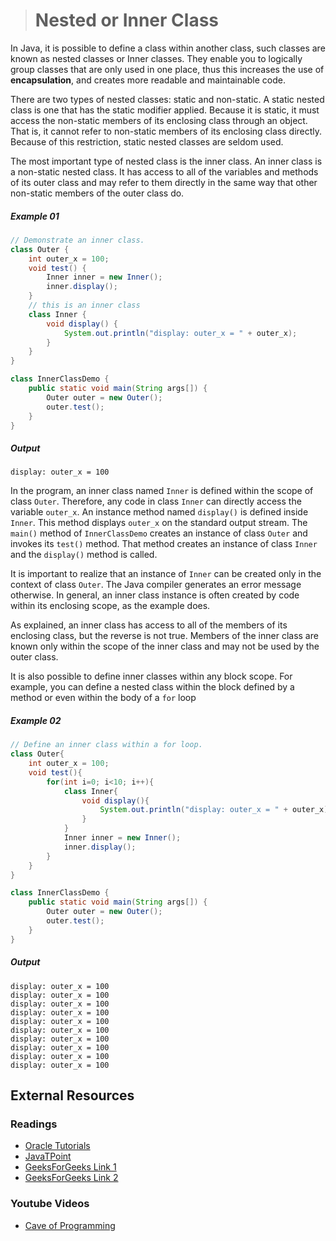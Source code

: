 ># Nested or Inner Class

In Java, it is possible to define a class within another class, such classes are known as nested classes or Inner classes. They enable you to logically group classes that are only used in one place, thus this increases the use of __encapsulation__, and creates more readable and maintainable code.

There are two types of nested classes: static and non-static. A static nested class is one that has the static modifier applied. Because it is static, it must access the non-static members of its enclosing class through an object. That is, it cannot refer to non-static members of its enclosing class directly. Because of this restriction, static nested classes are seldom used.

The most important type of nested class is the inner class. An inner class is a non-static nested class. It has access to all of the variables and methods of its outer class and may refer to them directly in the same way that other non-static members of the outer class do.

##### Example 01

```java
// Demonstrate an inner class.
class Outer {
    int outer_x = 100;
    void test() {
        Inner inner = new Inner();
        inner.display();
    }
    // this is an inner class
    class Inner {
        void display() {
            System.out.println("display: outer_x = " + outer_x);
        }
    }
}
```

```java
class InnerClassDemo {
    public static void main(String args[]) {
        Outer outer = new Outer();
        outer.test();
    }
}
```

##### Output

    display: outer_x = 100

In the program, an inner class named `Inner` is defined within the scope of class `Outer`. Therefore, any code in class `Inner` can directly access the variable `outer_x`. An instance method named `display()` is defined inside `Inner`. This method displays `outer_x` on the standard output stream. The `main()` method of `InnerClassDemo` creates an instance of class `Outer` and invokes its `test()` method. That method creates an instance of class `Inner` and the `display()` method is called.

It is important to realize that an instance of `Inner` can be created only in the context of class `Outer`. The Java compiler generates an error message otherwise. In general, an inner class instance is often created by code within its enclosing scope, as the example does.

As explained, an inner class has access to all of the members of its enclosing class, but the reverse is not true. Members of the inner class are known only within the scope of the inner class and may not be used by the outer class.

It is also possible to define inner classes within any block scope. For example, you can define a nested class within the block defined by a method or even within the body of a `for` loop

##### Example 02

```java
// Define an inner class within a for loop.
class Outer{
    int outer_x = 100;
    void test(){
        for(int i=0; i<10; i++){
            class Inner{
                void display(){
                    System.out.println("display: outer_x = " + outer_x);
                }
            }
            Inner inner = new Inner();
            inner.display();
        }
    }
}
```

```java
class InnerClassDemo {
    public static void main(String args[]) {
        Outer outer = new Outer();
        outer.test();
    }
}
```

##### Output

    display: outer_x = 100
    display: outer_x = 100
    display: outer_x = 100
    display: outer_x = 100
    display: outer_x = 100
    display: outer_x = 100
    display: outer_x = 100
    display: outer_x = 100
    display: outer_x = 100
    display: outer_x = 100

## External Resources

### Readings

* [Oracle Tutorials](https://docs.oracle.com/javase/tutorial/java/javaOO/nested.html)
* [JavaTPoint](https://www.javatpoint.com/java-inner-class)
* [GeeksForGeeks Link 1](https://www.geeksforgeeks.org/nested-classes-java/)
* [GeeksForGeeks Link 2](https://www.geeksforgeeks.org/inner-class-java/)

### Youtube Videos

* [Cave of Programming](https://www.youtube.com/watch?v=DZWlO1jCVas&list=PL9DF6E4B45C36D411&index=43)